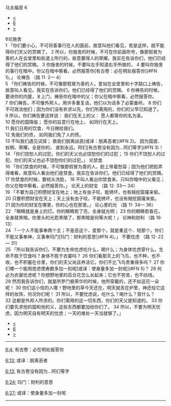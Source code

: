 ﻿





 马太福音 6




* [<](bible/MAT05.md)
* [6](bible/MAT.md)
* [>](bible/MAT07.md)



 
6论施舍  
1 「你们要小心，不可将善事行在人的面前，故意叫他们看见，若是这样，就不能得你们天父的赏赐了。 
2 所以，你施舍的时候，不可在你前面吹号，像那假冒为善的人在会堂里和街道上所行的，故意要得人的荣耀。我实在告诉你们，他们已经得了他们的赏赐。 
3 你施舍的时候，不要叫左手知道右手所做的， 
4 要叫你施舍的事行在暗中。你父在暗中察看，必然报答你[有古卷：必在明处报答你](#FN
1)。」 论祷告 （路
11·
2—
4）  
5 「你们祷告的时候，不可像那假冒为善的人，爱站在会堂里和十字路口上祷告，故意叫人看见。我实在告诉你们，他们已经得了他们的赏赐。 
6 你祷告的时候，要进你的内屋，关上门，祷告你在暗中的父；你父在暗中察看，必然报答你。 
7 你们祷告，不可像外邦人，用许多重复话，他们以为话多了必蒙垂听。 
8 你们不可效法他们；因为你们没有祈求以先，你们所需用的，你们的父早已知道了。 
9 所以，你们祷告要这样说： 我们在天上的父： 愿人都尊你的名为圣。  
10 愿你的国降临； 愿你的旨意行在地上， 如同行在天上。  
11 我们日用的饮食，今日赐给我们。  
12 免我们的债， 如同我们免了人的债。  
13 不叫我们遇见试探； 救我们脱离凶恶[或译：脱离恶者](#FN
2)。 因为国度、权柄、荣耀，全是你的， 直到永远。阿们[有古卷没有因为…阿们等字](#FN
3)！  
14 「你们饶恕人的过犯，你们的天父也必饶恕你们的过犯； 
15 你们不饶恕人的过犯，你们的天父也必不饶恕你们的过犯。」 论禁食  
16 「你们禁食的时候，不可像那假冒为善的人，脸上带着愁容；因为他们把脸弄得难看，故意叫人看出他们是禁食。我实在告诉你们，他们已经得了他们的赏赐。 
17 你禁食的时候，要梳头洗脸， 
18 不叫人看出你禁食来，只叫你暗中的父看见；你父在暗中察看，必然报答你。」 论天上的财宝 （路
12·
33—
34）  
19 「不要为自己积攒财宝在地上；地上有虫子咬，能锈坏，也有贼挖窟窿来偷。 
20 只要积攒财宝在天上；天上没有虫子咬，不能锈坏，也没有贼挖窟窿来偷。 
21 因为你的财宝在哪里，你的心也在那里。」 论心里的光 （路
11·
34—
36）  
22 「眼睛就是身上的灯。你的眼睛若了亮，全身就光明； 
23 你的眼睛若昏花，全身就黑暗。你里头的光若黑暗了，那黑暗是何等大呢！」 论神和财利 （路
16·
13）  
24 「一个人不能事奉两个主；不是恶这个、爱那个，就是重这个、轻那个。你们不能又事奉神，又事奉玛门[玛门：财利的意思](#FN
4)。」 不要忧虑 （路
12·
22—
31）  
25 「所以我告诉你们，不要为生命忧虑吃什么，喝什么；为身体忧虑穿什么。生命不胜于饮食吗？身体不胜于衣裳吗？ 
26 你们看那天上的飞鸟，也不种，也不收，也不积蓄在仓里，你们的天父尚且养活它。你们不比飞鸟贵重得多吗？ 
27 你们哪一个能用思虑使寿数多加一刻呢[或译：使身量多加一肘呢](#FN
5)？ 
28 何必为衣裳忧虑呢？你想野地里的百合花怎么长起来；它也不劳苦，也不纺线。 
29 然而我告诉你们，就是所罗门极荣华的时候，他所穿戴的，还不如这花一朵呢！ 
30 你们这小信的人哪！野地里的草今天还在，明天就丢在炉里，神还给它这样的妆饰，何况你们呢！ 
31 所以，不要忧虑说，吃什么？喝什么？穿什么？ 
32 这都是外邦人所求的。你们需用的这一切东西，你们的天父是知道的。 
33 你们要先求他的国和他的义，这些东西都要加给你们了。 
34 所以，不要为明天忧虑，因为明天自有明天的忧虑；一天的难处一天当就够了。」 
* [<](bible/MAT05.md)
* [6](bible/MAT.md)
* [>](bible/MAT07.md)





---


[6:4:](#V4)
有古卷：必在明处报答你


[6:13:](#V13)
或译：脱离恶者


[6:13:](#V13)
有古卷没有因为…阿们等字


[6:24:](#V24)
玛门：财利的意思


[6:27:](#V27)
或译：使身量多加一肘呢




---










